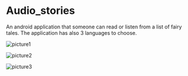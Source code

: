 # Audio_stories
An android application that someone can read or listen from a list of fairy tales. The application has also 3 languages to choose.


![picture1](https://github.com/user-attachments/assets/315484af-6c94-49fb-bff9-3191e370c367)


![picture2](https://github.com/user-attachments/assets/64772bce-b3b4-41cd-a801-cf3b27c72ca6)


![picture3](https://github.com/user-attachments/assets/7578cec9-9cbc-456c-a2f8-aa07f8548cf1)
